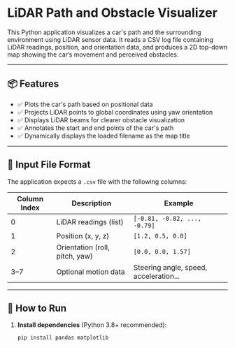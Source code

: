 # LiDAR Path and Obstacle Visualizer

This Python application visualizes a car's path and the surrounding environment using LiDAR sensor data. It reads a CSV log file containing LiDAR readings, position, and orientation data, and produces a 2D top-down map showing the car’s movement and perceived obstacles.

---

## 📦 Features

- ✅ Plots the car's path based on positional data
- ✅ Projects LiDAR points to global coordinates using yaw orientation
- ✅ Displays LiDAR beams for clearer obstacle visualization
- ✅ Annotates the start and end points of the car's path
- ✅ Dynamically displays the loaded filename as the map title

---

## 📁 Input File Format

The application expects a `.csv` file with the following columns:

| Column Index | Description                | Example                                |
|--------------|----------------------------|----------------------------------------|
| 0            | LiDAR readings (list)      | `[-0.81, -0.82, ..., -0.79]`           |
| 1            | Position (x, y, z)         | `[1.2, 0.5, 0.0]`                       |
| 2            | Orientation (roll, pitch, yaw) | `[0.0, 0.0, 1.57]`                    |
| 3–7          | Optional motion data       | Steering angle, speed, acceleration... |

---

## 🚀 How to Run

1. **Install dependencies** (Python 3.8+ recommended):

   ```bash
   pip install pandas matplotlib
